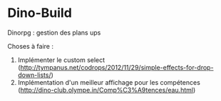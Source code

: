 # Dino-Build
Dinorpg : gestion des plans ups


Choses à faire :

1) Implémenter le custom select (http://tympanus.net/codrops/2012/11/29/simple-effects-for-drop-down-lists/)
2) Implémentation d'un meilleur affichage pour les compétences  (http://dino-club.olympe.in/Comp%C3%A9tences/eau.html)

